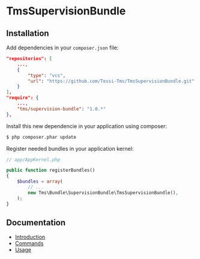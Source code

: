 TmsSupervisionBundle
====================

Installation
------------

Add dependencies in your `composer.json` file:
```json
"repositories": [
    ...,
    {
        "type": "vcs",
        "url": "https://github.com/Tessi-Tms/TmsSupervisionBundle.git"
    }
],
"require": {
    ...,
    "tms/supervision-bundle": "1.0.*"
},    
```

Install this new dependencie in your application using composer:
```sh
$ php composer.phar update
```

Register needed bundles in your application kernel:
```php
// app/AppKernel.php

public function registerBundles()
{
    $bundles = array(
        // ...
        new Tms\Bundle\SupervisionBundle\TmsSupervisionBundle(),
    );
}
```

Documentation
-------------

* [Introduction](Resources/doc/introduction.md)
* [Commands](Resources/doc/commands.md)
* [Usage](Resources/doc/check.md)
